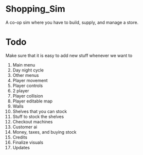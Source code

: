 # Shopping_Sim
A co-op sim where you have to build, supply, and manage a store.

# Todo

Make sure that it is easy to add new stuff whenever we want to

1. Main menu
2. Day night cycle
3. Other menus
4. Player movement
5. Player controls
6. 2 player
7. Player collision
8. Player editable map
9. Walls
10. Shelves that you can stock
11. Stuff to stock the shelves
12. Checkout machines
13. Customer ai
14. Money, taxes, and buying stock
15. Credits
16. Finalize visuals
17. Updates


